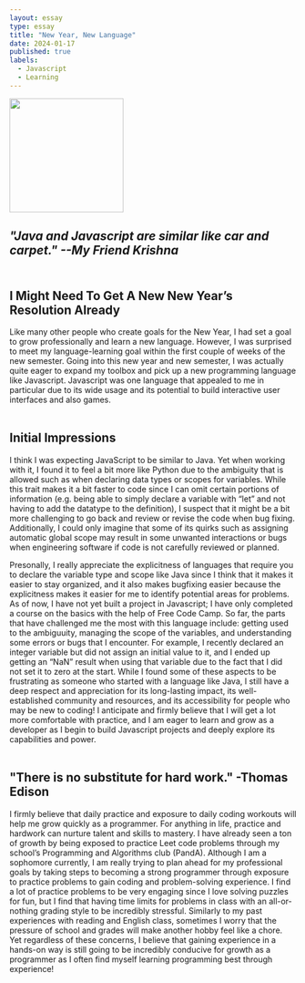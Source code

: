 ```yaml
---
layout: essay
type: essay
title: "New Year, New Language"
date: 2024-01-17
published: true
labels:
  - Javascript
  - Learning
---
```


<img width="200px" class="rounded float-start pe-4" src="https://upload.wikimedia.org/wikipedia/commons/6/6a/JavaScript-logo.png">

## *"Java and Javascript are similar like car and carpet." --My Friend Krishna* <br><br>

## I Might Need To Get A New New Year’s Resolution Already

Like many other people who create goals for the New Year, I had set a goal to grow professionally and learn a new language. 
However, I  was surprised to meet my language-learning goal within the first couple of weeks of the new semester. 
Going into this new year and new semester, I was actually quite eager to expand my toolbox and pick up a new programming language like Javascript. Javascript was one language that appealed to me in particular due to its wide usage and its potential to build interactive user interfaces and also games. <br><br>

## Initial Impressions

I think I was expecting JavaScript to be similar to Java. Yet when working with it, I found it to feel a bit more like Python due to the ambiguity that is allowed such as when declaring data types or scopes for variables. 
While this trait makes it a bit faster to code since I can omit certain portions of information (e.g. being able to simply declare a variable with “let” and not having to add the datatype to the definition), I suspect that it might be a bit more challenging to go back and review or revise the code when bug fixing. Additionally, I could only imagine that some of its quirks such as assigning automatic global scope may result in some unwanted interactions or bugs when engineering software if code is not carefully reviewed or planned.

Presonally, I really appreciate the explicitness of languages that require you to declare the variable type and scope like Java since I think that it makes it easier to stay organized, and it also makes bugfixing easier because the explicitness makes it easier for me to identify potential areas for problems. As of now, I have not yet built a project in Javascript; I have only completed a course on the basics with the help of Free Code Camp. So far, the parts that have challenged me the most with this language include: getting used to the ambiguuity, managing the scope of the variables, and understanding some errors or bugs that I encounter. 
For example, I recently declared an integer variable but did not assign an initial value to it, and I ended up getting an “NaN” result when using that variable due to the fact that I did not set it to zero at the start. 
While I found some of these aspects to be frustrating as someone who started with a language like Java, I still have a deep respect and appreciation for its long-lasting impact, its well-established community and resources, and its accessibility for people who may be new to coding! I anticipate and firmly believe that I will get a lot more comfortable with practice, and I am eager to learn and grow as a developer as I begin to build Javascript projects and deeply explore its capabilities and power.<br><br>


## "There is no substitute for hard work." -Thomas Edison 

I firmly believe that daily practice and exposure to daily coding workouts will help me grow quickly as a programmer. For anything in life, practice and hardwork can nurture talent and skills to mastery. I have already seen a ton of growth by being exposed to practice Leet code problems through my school’s Programming and Algorithms club (PandA). Although I am a sophomore currently, I am really trying to plan ahead for my professional goals by taking steps to becoming a strong programmer through exposure to practice problems to gain coding and problem-solving experience. 
I find a lot of practice problems to be very engaging since I love solving puzzles for fun, but I find that having time limits for problems in class with an all-or-nothing grading style to be incredibly stressful. Similarly to my past experiences with reading and English class, sometimes I worry that the pressure of school and grades will make another hobby feel like a chore. Yet regardless of these concerns, I believe that gaining experience in a hands-on way is still going to be incredibly conducive for growth as a programmer as I often find myself learning programming best through experience!
